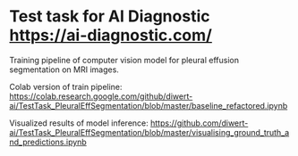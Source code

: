 # Test task for AI Diagnostic https://ai-diagnostic.com/

Training pipeline of computer vision model for pleural effusion segmentation on MRI images.

Colab version of train pipeline: https://colab.research.google.com/github/diwert-ai/TestTask_PleuralEffSegmentation/blob/master/baseline_refactored.ipynb

Visualized results of model inference: https://github.com/diwert-ai/TestTask_PleuralEffSegmentation/blob/master/visualising_ground_truth_and_predictions.ipynb

